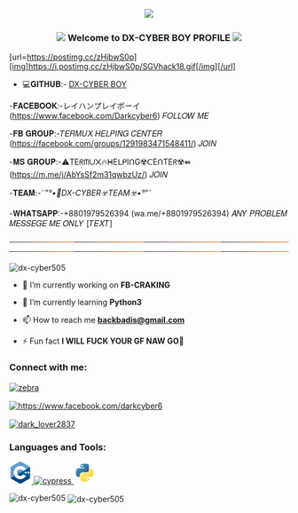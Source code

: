 

<p align="center"><img src="https://img.shields.io/badge/MADE%20IN BANGLADESHI-SPAMMAR AND PROGRAMMER-green?colorA=%23ff0000&colorB=%23017e40&style=flat-square">
 
<h3 align="center">
  <img src="https://emoji.discord.st/emojis/768b108d-274f-4f44-a634-8477b16efce7.gif" width="25">
    Welcome to DX-CYBER BOY PROFILE 
  <img src="https://emoji.discord.st/emojis/768b108d-274f-4f44-a634-8477b16efce7.gif" width="25">
</h3>

[url=https://postimg.cc/zHjbwS0p][img]https://i.postimg.cc/zHjbwS0p/SGVhack18.gif[/img][/url]


- 💻𝐆𝐈𝐓𝐇𝐔𝐁:- [DX-CYBER BOY](https://github.com/DX-CYBER505)


 -𝐅𝐀𝐂𝐄𝐁𝐎𝐎𝐊:-レイハンプレイボーイ (https://www.facebook.com/Darkcyber6) 𝐹𝑂𝐿𝐿𝑂𝑊 𝑀𝐸 
 
 -𝐅𝐁 𝐆𝐑𝐎𝐔𝐏:-𝑇𝐸𝑅𝑀𝑈𝑋 𝐻𝐸𝐿𝑃𝐼𝑁𝐺 𝐶𝐸𝑁𝑇𝐸𝑅 (https://facebook.com/groups/1291983471548411/) 𝐽𝑂𝐼𝑁
 
 -𝐌𝐒 𝐆𝐑𝐎𝐔𝐏:-⚠️TEᖇᗰᑌ᙭🔥ᕼEᒪᑭIᑎG☢️ᑕEᑎTEᖇ☢️⇻ (https://m.me/j/AbYsSf2m31qwbzUz/) 𝐽𝑂𝐼𝑁
 
 -𝐓𝐄𝐀𝐌:-˜”*°•🔰DX-CYBER☣️TEAM☣️•°*”˜ 
 
 -𝐖𝐇𝐀𝐓𝐒𝐀𝐏𝐏:-+8801979526394 (wa.me/+8801979526394) 𝐴𝑁𝑌 𝑃𝑅𝑂𝐵𝐿𝐸𝑀 𝑀𝐸𝑆𝑆𝐸𝐺𝐸 𝑀𝐸 𝑂𝑁𝐿𝑌 [𝑇𝐸𝑋𝑇]

<img align="center" alt="line" src="https://github.com/DalpatRathore/dalpatrathore/blob/main/assets/images/line-2.svg">

 


 

<img align="center" alt="line" src="https://github.com/DalpatRathore/dalpatrathore/blob/main/assets/images/line-2.svg">

 

<p align="left"> <img src="https://komarev.com/ghpvc/?username=dx-cyber505&label=Profile%20views&color=0e75b6&style=flat" alt="dx-cyber505" /> </p>

- 🔭 I’m currently working on **FB-CRAKING**

- 🌱 I’m currently learning **Python3**

- 📫 How to reach me **backbadis@gmail.com**

- ⚡ Fun fact **I WILL FUCK YOUR GF NAW GO🤧**

<h3 align="left">Connect with me:</h3>

<p align="left">

<a href="https://twitter.com/zebra" target="blank"><img align="center" src="https://raw.githubusercontent.com/rahuldkjain/github-profile-readme-generator/master/src/images/icons/Social/twitter.svg" alt="zebra" height="30" width="40" /></a>

<a href="https://fb.com/https://www.facebook.com/darkcyber6" target="blank"><img align="center" src="https://raw.githubusercontent.com/rahuldkjain/github-profile-readme-generator/master/src/images/icons/Social/facebook.svg" alt="https://www.facebook.com/darkcyber6" height="30" width="40" /></a>

<a href="https://instagram.com/dark_lover2837" target="blank"><img align="center" src="https://raw.githubusercontent.com/rahuldkjain/github-profile-readme-generator/master/src/images/icons/Social/instagram.svg" alt="dark_lover2837" height="30" width="40" /></a>

</p>

<h3 align="left">Languages and Tools:</h3>

<p align="left"> <a href="https://www.w3schools.com/cpp/" target="_blank" rel="noreferrer"> <img src="https://raw.githubusercontent.com/devicons/devicon/master/icons/cplusplus/cplusplus-original.svg" alt="cplusplus" width="40" height="40"/> </a> <a href="https://www.cypress.io" target="_blank" rel="noreferrer"> <img src="https://raw.githubusercontent.com/simple-icons/simple-icons/6e46ec1fc23b60c8fd0d2f2ff46db82e16dbd75f/icons/cypress.svg" alt="cypress" width="40" height="40"/> </a> <a href="https://www.python.org" target="_blank" rel="noreferrer"> <img src="https://raw.githubusercontent.com/devicons/devicon/master/icons/python/python-original.svg" alt="python" width="40" height="40"/> </a> </p>

<p><img align="left" src="https://github-readme-stats.vercel.app/api/top-langs?username=dx-cyber505&show_icons=true&locale=en&layout=compact" alt="dx-cyber505" /></p>

<p>&nbsp;<img align="center" src="https://github-readme-stats.vercel.app/api?username=dx-cyber505&show_icons=true&locale=en" alt="dx-cyber505" /></p>


 

 

 

 




























